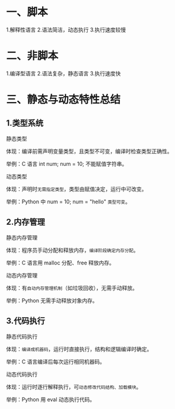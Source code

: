 # 一、脚本
1.解释性语言
2.语法简洁，动态执行
3.执行速度较慢

# 二、非脚本
1.编译型语言
2.语法复杂，静态语言
3.执行速度快

# 三、静态与动态特性总结
## 1.类型系统
静态类型

体现：编译前需声明变量类型，且类型不可变，编译时检查类型正确性。

举例：C 语言 int num; num = 10; 不能赋值字符串。

动态类型

体现：声明时`无需指定类型`，类型由赋值决定，运行中可改变。

举例：Python 中 num = 10; num = "hello" `类型可变`。
## 2.内存管理
静态内存管理

体现：程序员手动分配和释放内存，`编译阶段确定内存分配`。

举例：C 语言用 malloc 分配、free 释放内存。

动态内存管理

体现：有`自动内存管理机制`（如垃圾回收），无需手动释放。

举例：Python 无需手动释放对象内存。
## 3.代码执行
静态代码执行

体现：`编译成机器码`，运行时直接执行，结构和逻辑编译时确定。

举例：C 语言编译后每次运行相同机器码。


动态代码执行

体现：运行时逐行解释执行，可`动态修改代码结构、加载模块`。

举例：Python 用 eval 动态执行代码。